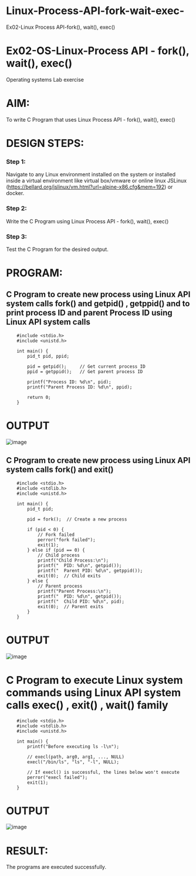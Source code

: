 # Linux-Process-API-fork-wait-exec-
Ex02-Linux Process API-fork(), wait(), exec()
# Ex02-OS-Linux-Process API - fork(), wait(), exec()
Operating systems Lab exercise


# AIM:
To write C Program that uses Linux Process API - fork(), wait(), exec()

# DESIGN STEPS:

### Step 1:

Navigate to any Linux environment installed on the system or installed inside a virtual environment like virtual box/vmware or online linux JSLinux (https://bellard.org/jslinux/vm.html?url=alpine-x86.cfg&mem=192) or docker.

### Step 2:

Write the C Program using Linux Process API - fork(), wait(), exec()

### Step 3:

Test the C Program for the desired output. 

# PROGRAM:

## C Program to create new process using Linux API system calls fork() and getpid() , getppid() and to print process ID and parent Process ID using Linux API system calls
```
    #include <stdio.h>
    #include <unistd.h>

    int main() {
        pid_t pid, ppid;

        pid = getpid();     // Get current process ID
        ppid = getppid();   // Get parent process ID

        printf("Process ID: %d\n", pid);
        printf("Parent Process ID: %d\n", ppid);

        return 0;
    }
```
# OUTPUT
![image](https://github.com/user-attachments/assets/18ef7168-1544-4249-b94c-f955e90a6b87)


## C Program to create new process using Linux API system calls fork() and exit()
```
    #include <stdio.h>
    #include <stdlib.h>
    #include <unistd.h>

    int main() {
        pid_t pid;

        pid = fork();  // Create a new process

        if (pid < 0) {
            // Fork failed
            perror("fork failed");
            exit(1);
        } else if (pid == 0) {
            // Child process
            printf("Child Process:\n");
            printf("  PID: %d\n", getpid());
            printf("  Parent PID: %d\n", getppid());
            exit(0);  // Child exits
        } else {
            // Parent process
            printf("Parent Process:\n");
            printf("  PID: %d\n", getpid());
            printf("  Child PID: %d\n", pid);
            exit(0);  // Parent exits
        }
    }
```


# OUTPUT

![image](https://github.com/user-attachments/assets/df3c81d7-c885-4d9e-b5c8-b8738f406ef7)

# C Program to execute Linux system commands using Linux API system calls exec() , exit() , wait() family
```
    #include <stdio.h>
    #include <stdlib.h>
    #include <unistd.h>

    int main() {
        printf("Before executing ls -l\n");

        // execl(path, arg0, arg1, ..., NULL)
        execl("/bin/ls", "ls", "-l", NULL);

        // If execl() is successful, the lines below won't execute
        perror("execl failed");
        exit(1);
    }
```
# OUTPUT
![image](https://github.com/user-attachments/assets/a8e65747-7fcd-478f-8555-e156f78601c3)
# RESULT:
The programs are executed successfully.

